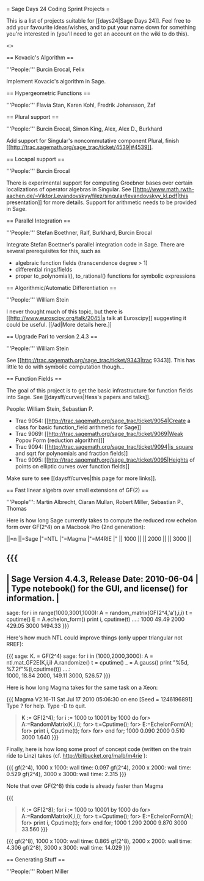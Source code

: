 = Sage Days 24 Coding Sprint Projects =

This is a list of projects suitable for [[days24|Sage Days 24]]. Feel free to add your favourite ideas/wishes, and to put your name down for something you're interested in (you'll need to get an account on the wiki to do this).

<<TableOfContents>>

== Kovacic's Algorithm ==

'''People:''' Burcin Erocal, Felix

Implement Kovacic's algorithm in Sage.

== Hypergeometric Functions ==

'''People:''' Flavia Stan, Karen Kohl, Fredrik Johansson, Zaf

== Plural support ==

'''People:''' Burcin Erocal, Simon King, Alex, Alex D., Burkhard

Add support for Singular's noncommutative component Plural, finish [[http://trac.sagemath.org/sage_trac/ticket/4539|#4539]].

== Locapal support ==

'''People:''' Burcin Erocal

There is experimental support for computing Groebner bases over certain localizations of operator algebras in Singular. See [[http://www.math.rwth-aachen.de/~Viktor.Levandovskyy/filez/singular/levandovskyy_kl.pdf|this presentation]] for more details. Support for arithmetic needs to be provided in Sage.

== Parallel Integration ==

'''People:''' Stefan Boethner, Ralf, Burkhard, Burcin Erocal

Integrate Stefan Boettner's parallel integration code in Sage. There are several prerequisites for this, such as
 * algebraic function fields (transcendence degree > 1)
 * differential rings/fields
 * proper to_polynomial(), to_rational() functions for symbolic expressions

== Algorithmic/Automatic Differentiation ==

'''People:''' William Stein

I never thought much of this topic, but there is [[http://www.euroscipy.org/talk/2045|a talk at Euroscipy]] suggesting it could be useful.    [[/ad|More details here.]]

== Upgrade Pari to version 2.4.3 ==

'''People:''' William Stein

See [[http://trac.sagemath.org/sage_trac/ticket/9343|trac 9343]].  This has little to do with symbolic computation though...

== Function Fields ==

The goal of this project is to get the basic infrastructure for function fields into Sage.   See [[daysff/curves|Hess's papers and talks]].

People: William Stein, Sebastian P.

 * Trac 9054: [[http://trac.sagemath.org/sage_trac/ticket/9054|Create a class for basic function_field arithmetic for Sage]]
 * Trac 9069: [[http://trac.sagemath.org/sage_trac/ticket/9069|Weak Popov Form (reduction algorithm)]]
 * Trac 9094: [[http://trac.sagemath.org/sage_trac/ticket/9094|is_square and sqrt for polynomials and fraction fields]]
 * Trac 9095: [[http://trac.sagemath.org/sage_trac/ticket/9095|Heights of points on elliptic curves over function fields]]
 
Make sure to see [[daysff/curves|this page for more links]].

== Fast linear algebra over small extensions of GF(2) ==

'''People''': Martin Albrecht, Ciaran Mullan, Robert Miller, Sebastian P., Thomas

Here is how long Sage currently takes to compute the reduced row echelon form over GF(2^4) on a Macbook Pro (2nd generation):

||=n    ||=Sage    |"=NTL    |"=Magma    |"=M4RIE    |"
|| 1000 ||
|| 2000 ||
|| 3000 ||

{{{
----------------------------------------------------------------------
| Sage Version 4.4.3, Release Date: 2010-06-04                       |
| Type notebook() for the GUI, and license() for information.        |
----------------------------------------------------------------------
sage: for i in range(1000,3001,1000):
    A = random_matrix(GF(2^4,'a'),i,i)
    t = cputime()
    E = A.echelon_form()
    print i, cputime(t)
....:
1000 49.49
2000 429.05
3000 1494.33
}}}

Here's how much NTL could improve things (only upper triangular not RREF):

{{{
sage: K.<a> = GF(2^4)
sage: for i in (1000,2000,3000):
    A = ntl.mat_GF2E(K,i,i)
    A.randomize()
    t = cputime()
    _ = A.gauss()
    print "%5d, %7.2f"%(i,cputime(t))
....:     
 1000,   18.84
 2000,  149.11
 3000,  526.57
}}}

Here is how long Magma takes for the same task on a Xeon:

{{{
Magma V2.16-11    Sat Jul 17 2010 05:06:30 on eno      [Seed = 1246196891]
Type ? for help.  Type <Ctrl>-D to quit.
> K<a> := GF(2^4);
> for i := 1000 to 10001 by 1000 do
for> A:=RandomMatrix(K,i,i);
for> t:=Cputime();
for> E:=EchelonForm(A);
for> print i, Cputime(t);
for>
for> end for;
1000 0.090
2000 0.510
3000 1.640
}}}

Finally, here is how long some proof of concept code (written on the train ride to Linz) takes (cf. http://bitbucket.org/malb/m4rie ):

{{{
gf(2^4), 1000 x 1000: wall time: 0.097
gf(2^4), 2000 x 2000: wall time: 0.529
gf(2^4), 3000 x 3000: wall time: 2.315
}}}

Note that over GF(2^8) this code is already faster than Magma

{{{
> K<a> := GF(2^8);
> for i := 1000 to 10001 by 1000 do
for> A:=RandomMatrix(K,i,i);
for> t:=Cputime();
for> E:=EchelonForm(A);
for> print i, Cputime(t);
for> end for;
1000 1.290
2000 9.870
3000 33.560
}}}

{{{
gf(2^8), 1000 x 1000: wall time: 0.865
gf(2^8), 2000 x 2000: wall time: 4.306
gf(2^8), 3000 x 3000: wall time: 14.029
}}}

== Generating Stuff ==

'''People:''' Robert Miller
